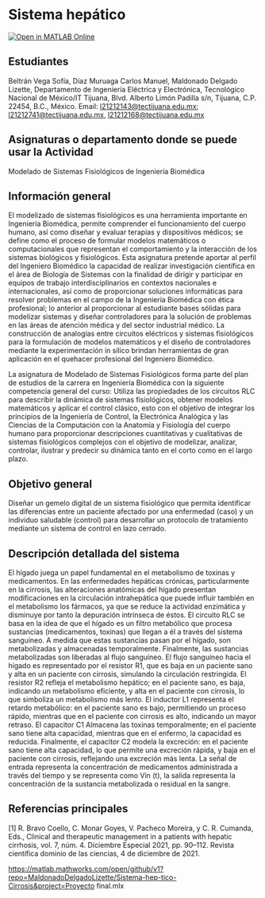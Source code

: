 

# Sistema hepático
[![Open in MATLAB Online](https://www.mathworks.com/images/responsive/global/open-in-matlab-online.svg)](https://matlab.mathworks.com/open/github/v1?repo=MaldonadoDelgadoLizette/Sistema-hep-tico-Cirrosis&project=Proyectofinal.mlx)
## Estudiantes
Beltrán Vega Sofía, Díaz Muruaga Carlos Manuel, Maldonado Delgado Lizette, 
Departamento de Ingeniería Eléctrica y Electrónica, Tecnológico Nacional de México/IT Tijuana, Blvd. Alberto Limón Padilla s/n, Tijuana, C.P. 22454, B.C., México. Email: l21212143@tectijuana.edu.mx; l21212741@tectijuana.edu.mx, l21212168@tectijuana.edu.mx

## Asignaturas o departamento donde se puede usar la Actividad
Modelado de Sistemas Fisiológicos de Ingeniería Biomédica

## Información general
El modelizado de sistemas fisiológicos es una herramienta importante en Ingeniería Biomédica, permite comprender el funcionamiento del cuerpo humano, así como diseñar y evaluar terapias y dispositivos médicos; se define como el proceso de formular modelos matemáticos o computacionales que representan el comportamiento y la interacción de los sistemas biológicos y fisiológicos. Esta asignatura pretende aportar al perfil del Ingeniero Biomédico la capacidad de realizar investigación científica en el área de Biología de Sistemas con la finalidad de dirigir y participar en equipos de trabajo interdisciplinarios en contextos nacionales e internacionales, así como de proporcionar soluciones informáticas para resolver problemas en el campo de la Ingeniería Biomédica con ética profesional; lo anterior al proporcionar al estudiante bases sólidas para modelizar sistemas y diseñar controladores para la solución de problemas en las áreas de atención médica y del sector industrial médico. La construcción de analogías entre circuitos eléctricos y sistemas fisiológicos para la formulación de modelos matemáticos y el diseño de controladores mediante la experimentación in silico brindan herramientas de gran aplicación en el quehacer profesional del Ingeniero Biomédico.

La asignatura de Modelado de Sistemas Fisiológicos forma parte del plan de estudios de la carrera en Ingeniería Biomédica con la siguiente competencia general del curso: Utiliza las propiedades de los circuitos RLC para describir la dinámica de sistemas fisiológicos, obtener modelos matemáticos y aplicar el control clásico, esto con el objetivo de integrar los principios de la Ingeniería de Control, la Electrónica Analógica y las Ciencias de la Computación con la Anatomía y Fisiología del cuerpo humano para proporcionar descripciones cuantitativas y cualitativas de sistemas fisiológicos complejos con el objetivo de modelizar, analizar, controlar, ilustrar y predecir su dinámica tanto en el corto como en el largo plazo.

## Objetivo general
Diseñar un gemelo digital de un sistema fisiológico que permita identificar las diferencias entre un paciente afectado por una enfermedad (caso) y un individuo saludable (control) para desarrollar un protocolo de tratamiento mediante un sistema de control en lazo cerrado.

## Descripción detallada del sistema
El hígado juega un papel fundamental en el metabolismo de toxinas y medicamentos.  En las enfermedades hepáticas crónicas, particularmente en la cirrosis, las alteraciones anatómicas del hígado presentan modificaciones en la circulación intrahepática que puede influir también en el metabolismo los fármacos, ya que se reduce la actividad enzimática y disminuye por tanto la depuración intrínseca de éstos.
El circuito RLC se basa en la idea de que el hígado es un filtro metabólico que procesa sustancias (medicamentos, toxinas) que llegan a él a través del sistema sanguíneo. A medida que estas sustancias pasan por el hígado, son metabolizadas y almacenadas temporalmente. Finalmente, las sustancias metabolizadas son liberadas al flujo sanguíneo.
El flujo sanguíneo hacia el hígado es representado por el resistor  R1​, que es baja en un paciente sano y alta en un paciente con cirrosis, simulando la circulación restringida. El resistor R2​ refleja el metabolismo hepático; en el paciente sano, es baja, indicando un metabolismo eficiente, y alta en el paciente con cirrosis, lo que simboliza un metabolismo más lento. El inductor L1​ representa el retardo metabólico: en el paciente sano es bajo, permitiendo un proceso rápido, mientras que en el paciente con cirrosis es alto, indicando un mayor retraso. El capacitor C1 Almacena las toxinas temporalmente; en el paciente sano tiene alta capacidad, mientras que en el enfermo, la capacidad es reducida. Finalmente, el capacitor C2 modela la excreción: en el paciente sano tiene alta capacidad, lo que permite una excreción rápida, y baja en el paciente con cirrosis, reflejando una excreción más lenta.
La señal de entrada representa la concentración de medicamentos administrada a través del tiempo y se representa como Vin (t), la salida representa la concentración de la sustancia metabolizada o residual en la sangre.

## Referencias principales
[1] R. Bravo Coello, C. Monar Goyes, V. Pacheco Moreira, y C. R. Cumanda, Eds., Clinical and therapeutic management in a patients with hepatic cirrhosis, vol. 7, núm. 4. Diciembre Especial 2021, pp. 90–112. Revista científica dominio de las ciencias, 4 de diciembre de 2021.

https://matlab.mathworks.com/open/github/v1?repo=MaldonadoDelgadoLizette/Sistema-hep-tico-Cirrosis&project=Proyecto final.mlx
